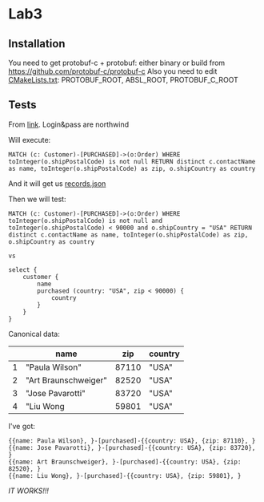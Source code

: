 # Lab3

## Installation
You need to get protobuf-c + protobuf: either binary or build from https://github.com/protobuf-c/protobuf-c
Also you need to edit [CMakeLists.txt](CMakeLists.txt): PROTOBUF_ROOT, ABSL_ROOT, PROTOBUF_C_ROOT

## Tests
From [link](https://demo.neo4jlabs.com:7473/browser/?dbms=neo4j://northwind@demo.neo4jlabs.com&db=northwind). Login&pass are northwind

Will execute:
```
MATCH (c: Customer)-[PURCHASED]->(o:Order) WHERE toInteger(o.shipPostalCode) is not null RETURN distinct c.contactName as name, toInteger(o.shipPostalCode) as zip, o.shipCountry as country
```

And it will get us [records.json](test/records.json)

Then we will test:
```
MATCH (c: Customer)-[PURCHASED]->(o:Order) WHERE toInteger(o.shipPostalCode) is not null and toInteger(o.shipPostalCode) < 90000 and o.shipCountry = "USA" RETURN distinct c.contactName as name, toInteger(o.shipPostalCode) as zip, o.shipCountry as country

vs

select {
    customer {
        name
        purchased (country: "USA", zip < 90000) {
            country
        }
    }
}

``` 
Canonical data:

|   | name                 | zip   | country |
|---|----------------------|-------|---------|
| 1 | "Paula Wilson"       | 87110 | "USA"   |
| 2 | "Art Braunschweiger" | 82520 | "USA"   |
| 3 | "Jose Pavarotti"     | 83720 | "USA"   |
| 4 | "Liu Wong            | 59801 | "USA"   |


I've got:
``` 
{{name: Paula Wilson}, }-[purchased]-{{country: USA}, {zip: 87110}, }
{{name: Jose Pavarotti}, }-[purchased]-{{country: USA}, {zip: 83720}, }
{{name: Art Braunschweiger}, }-[purchased]-{{country: USA}, {zip: 82520}, }
{{name: Liu Wong}, }-[purchased]-{{country: USA}, {zip: 59801}, }
```

*IT WORKS!!!*
